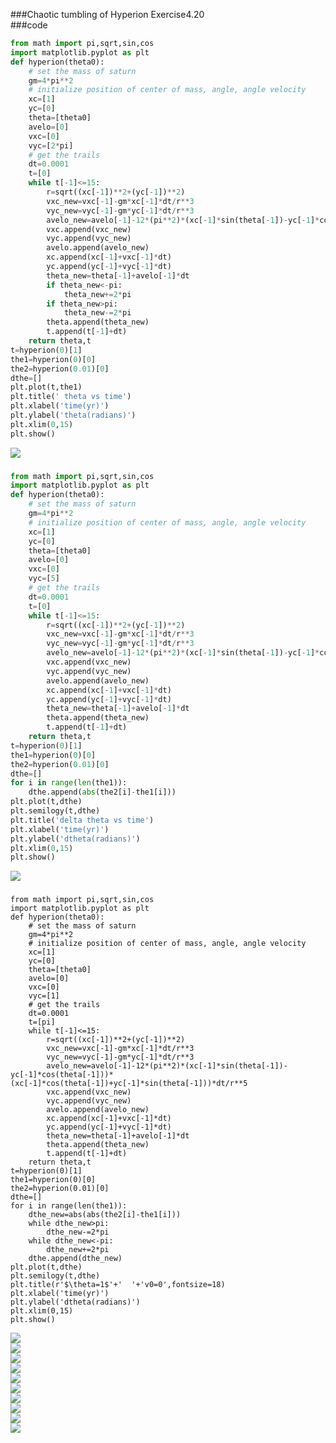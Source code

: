 ###Chaotic tumbling of Hyperion Exercise4.20   
###code
```python
from math import pi,sqrt,sin,cos
import matplotlib.pyplot as plt
def hyperion(theta0):
    # set the mass of saturn
    gm=4*pi**2
    # initialize position of center of mass, angle, angle velocity
    xc=[1]
    yc=[0]
    theta=[theta0]
    avelo=[0]
    vxc=[0]
    vyc=[2*pi]
    # get the trails
    dt=0.0001
    t=[0]
    while t[-1]<=15:
        r=sqrt((xc[-1])**2+(yc[-1])**2)
        vxc_new=vxc[-1]-gm*xc[-1]*dt/r**3
        vyc_new=vyc[-1]-gm*yc[-1]*dt/r**3
        avelo_new=avelo[-1]-12*(pi**2)*(xc[-1]*sin(theta[-1])-yc[-1]*cos(theta[-1]))*(xc[-1]*cos(theta[-1])+yc[-1]*sin(theta[-1]))*dt/r**5
        vxc.append(vxc_new)
        vyc.append(vyc_new)
        avelo.append(avelo_new)
        xc.append(xc[-1]+vxc[-1]*dt)
        yc.append(yc[-1]+vyc[-1]*dt)
        theta_new=theta[-1]+avelo[-1]*dt
        if theta_new<-pi:
            theta_new+=2*pi
        if theta_new>pi:
            theta_new-=2*pi
        theta.append(theta_new)
        t.append(t[-1]+dt)
    return theta,t
t=hyperion(0)[1]
the1=hyperion(0)[0]
the2=hyperion(0.01)[0]
dthe=[]
plt.plot(t,the1)
plt.title(' theta vs time')
plt.xlabel('time(yr)')
plt.ylabel('theta(radians)')
plt.xlim(0,15)
plt.show()
```
![](https://github.com/chenzhuo316/Compuational_physics_N2014301020138/blob/master/gif/QQ20171125-181753%402x.png)<br>
###
```python
from math import pi,sqrt,sin,cos
import matplotlib.pyplot as plt
def hyperion(theta0):
    # set the mass of saturn
    gm=4*pi**2
    # initialize position of center of mass, angle, angle velocity
    xc=[1]
    yc=[0]
    theta=[theta0]
    avelo=[0]
    vxc=[0]
    vyc=[5]
    # get the trails
    dt=0.0001
    t=[0]
    while t[-1]<=15:
        r=sqrt((xc[-1])**2+(yc[-1])**2)
        vxc_new=vxc[-1]-gm*xc[-1]*dt/r**3
        vyc_new=vyc[-1]-gm*yc[-1]*dt/r**3
        avelo_new=avelo[-1]-12*(pi**2)*(xc[-1]*sin(theta[-1])-yc[-1]*cos(theta[-1]))*(xc[-1]*cos(theta[-1])+yc[-1]*sin(theta[-1]))*dt/r**5
        vxc.append(vxc_new)
        vyc.append(vyc_new)
        avelo.append(avelo_new)
        xc.append(xc[-1]+vxc[-1]*dt)
        yc.append(yc[-1]+vyc[-1]*dt)
        theta_new=theta[-1]+avelo[-1]*dt
        theta.append(theta_new)
        t.append(t[-1]+dt)
    return theta,t
t=hyperion(0)[1]
the1=hyperion(0)[0]
the2=hyperion(0.01)[0]
dthe=[]
for i in range(len(the1)):
    dthe.append(abs(the2[i]-the1[i]))
plt.plot(t,dthe)
plt.semilogy(t,dthe)
plt.title('delta theta vs time')
plt.xlabel('time(yr)')
plt.ylabel('dtheta(radians)')
plt.xlim(0,15)
plt.show()
```
![](https://github.com/chenzhuo316/Compuational_physics_N2014301020138/blob/master/gif/QQ20171125-181907%402x.png)<br>
###
```
from math import pi,sqrt,sin,cos
import matplotlib.pyplot as plt
def hyperion(theta0):
    # set the mass of saturn
    gm=4*pi**2
    # initialize position of center of mass, angle, angle velocity
    xc=[1]
    yc=[0]
    theta=[theta0]
    avelo=[0]
    vxc=[0]
    vyc=[1]
    # get the trails
    dt=0.0001
    t=[pi]
    while t[-1]<=15:
        r=sqrt((xc[-1])**2+(yc[-1])**2)
        vxc_new=vxc[-1]-gm*xc[-1]*dt/r**3
        vyc_new=vyc[-1]-gm*yc[-1]*dt/r**3
        avelo_new=avelo[-1]-12*(pi**2)*(xc[-1]*sin(theta[-1])-yc[-1]*cos(theta[-1]))*(xc[-1]*cos(theta[-1])+yc[-1]*sin(theta[-1]))*dt/r**5
        vxc.append(vxc_new)
        vyc.append(vyc_new)
        avelo.append(avelo_new)
        xc.append(xc[-1]+vxc[-1]*dt)
        yc.append(yc[-1]+vyc[-1]*dt)
        theta_new=theta[-1]+avelo[-1]*dt
        theta.append(theta_new)
        t.append(t[-1]+dt)
    return theta,t
t=hyperion(0)[1]
the1=hyperion(0)[0]
the2=hyperion(0.01)[0]
dthe=[]
for i in range(len(the1)):
    dthe_new=abs(abs(the2[i]-the1[i]))
    while dthe_new>pi:
        dthe_new-=2*pi
    while dthe_new<-pi:
        dthe_new+=2*pi
    dthe.append(dthe_new)
plt.plot(t,dthe)
plt.semilogy(t,dthe)
plt.title(r'$\theta=1$'+'  '+'v0=0',fontsize=18)
plt.xlabel('time(yr)')
plt.ylabel('dtheta(radians)')
plt.xlim(0,15)
plt.show()
```
![](https://github.com/chenzhuo316/Compuational_physics_N2014301020138/blob/master/gif/QQ20171125-184754%402x.png)<br>
![](https://github.com/chenzhuo316/Compuational_physics_N2014301020138/blob/master/gif/11.2.jpg)<br>
![](https://github.com/chenzhuo316/Compuational_physics_N2014301020138/blob/master/gif/11.4.jpg)<br>
![](https://github.com/chenzhuo316/Compuational_physics_N2014301020138/blob/master/gif/11.5.jpg)<br>
![](https://github.com/chenzhuo316/Compuational_physics_N2014301020138/blob/master/gif/11.6.jpg)<br>
![](https://github.com/chenzhuo316/Compuational_physics_N2014301020138/blob/master/gif/11.7.jpg)<br>
![](https://github.com/chenzhuo316/Compuational_physics_N2014301020138/blob/master/gif/11.8.jpg)<br>
![](https://github.com/chenzhuo316/Compuational_physics_N2014301020138/blob/master/gif/11.9.jpg)<br>
![](https://github.com/chenzhuo316/Compuational_physics_N2014301020138/blob/master/gif/11.10.jpg)<br>
![](https://github.com/chenzhuo316/Compuational_physics_N2014301020138/blob/master/gif/11.11.jpg)<br>
